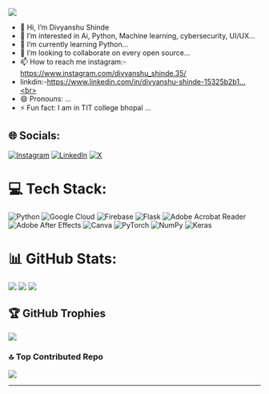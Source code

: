 [![](https://visitcount.itsvg.in/api?id=Divyanshu998&label=Profile%20Views&color=5&icon=0&pretty=true)](https://visitcount.itsvg.in)
 <br>
- 👋 Hi, I’m Divyanshu Shinde<br>
- 👀 I’m interested in Ai, Python, Machine learning, cybersecurity, UI/UX...<br>
- 🌱 I’m currently learning Python...<br>
- 💞️ I’m looking to collaborate on every open source...<br>
- 📫 How to reach me instagram:- https://www.instagram.com/divyanshu_shinde.35/<br>
- linkdin:-https://www.linkedin.com/in/divyanshu-shinde-15325b2b1...<br>
- 😄 Pronouns: ...<br>
- ⚡ Fun fact: I am in TIT college bhopal ...
  




## 🌐 Socials:
[![Instagram](https://img.shields.io/badge/Instagram-%23E4405F.svg?logo=Instagram&logoColor=white)](https://instagram.com/https://www.instagram.com/divyanshu_shinde.35) [![LinkedIn](https://img.shields.io/badge/LinkedIn-%230077B5.svg?logo=linkedin&logoColor=white)](https://linkedin.com/in/https://www.linkedin.com/in/divyanshu-shinde-15325b2b1/) [![X](https://img.shields.io/badge/X-black.svg?logo=X&logoColor=white)](https://x.com/https://x.com/DivyanshuS38067) 

# 💻 Tech Stack:
![Python](https://img.shields.io/badge/python-3670A0?style=for-the-badge&logo=python&logoColor=ffdd54) ![Google Cloud](https://img.shields.io/badge/GoogleCloud-%234285F4.svg?style=for-the-badge&logo=google-cloud&logoColor=white) ![Firebase](https://img.shields.io/badge/firebase-%23039BE5.svg?style=for-the-badge&logo=firebase) ![Flask](https://img.shields.io/badge/flask-%23000.svg?style=for-the-badge&logo=flask&logoColor=white) ![Adobe Acrobat Reader](https://img.shields.io/badge/Adobe%20Acrobat%20Reader-EC1C24.svg?style=for-the-badge&logo=Adobe%20Acrobat%20Reader&logoColor=white) ![Adobe After Effects](https://img.shields.io/badge/Adobe%20After%20Effects-9999FF.svg?style=for-the-badge&logo=Adobe%20After%20Effects&logoColor=white) ![Canva](https://img.shields.io/badge/Canva-%2300C4CC.svg?style=for-the-badge&logo=Canva&logoColor=white) ![PyTorch](https://img.shields.io/badge/PyTorch-%23EE4C2C.svg?style=for-the-badge&logo=PyTorch&logoColor=white) ![NumPy](https://img.shields.io/badge/numpy-%23013243.svg?style=for-the-badge&logo=numpy&logoColor=white) ![Keras](https://img.shields.io/badge/Keras-%23D00000.svg?style=for-the-badge&logo=Keras&logoColor=white)
# 📊 GitHub Stats:
![](https://github-readme-stats.vercel.app/api?username=Divyanshu998&theme=dark&hide_border=false&include_all_commits=true&count_private=false)
![](https://github-readme-streak-stats.herokuapp.com/?user=Divyanshu998&theme=dark&hide_border=false)
![](https://github-readme-stats.vercel.app/api/top-langs/?username=Divyanshu998&theme=dark&hide_border=false&include_all_commits=true&count_private=false&layout=compact)

## 🏆 GitHub Trophies
![](https://github-profile-trophy.vercel.app/?username=Divyanshu998&theme=tokyonight&no-frame=false&no-bg=false&margin-w=4)

### 🔝 Top Contributed Repo
![](https://github-contributor-stats.vercel.app/api?username=Divyanshu998&limit=5&theme=blue_navy&combine_all_yearly_contributions=true)

---


<!-- Proudly created with GPRM ( https://gprm.itsvg.in ) -->




      
          
